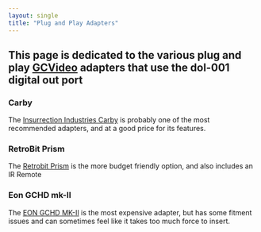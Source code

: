 ```yaml
---
layout: single
title: "Plug and Play Adapters"
---
```


## This page is dedicated to the various plug and play [GCVideo](/gcvideo) adapters that use the dol-001 digital out port

### Carby
The [Insurrection Industries Carby](https://insurrectionindustries.com/product/carby-v2/) is probably one of the most recommended adapters, and at a good price for its features.

### RetroBit Prism
The [Retrobit Prism](https://retro-bit.com/prism-hd/#hdadapter) is the more budget friendly option, and also includes an IR Remote

### Eon GCHD mk-II
The [EON GCHD MK-II](https://www.eongaming.tech/shop) is the most expensive adapter, but has some fitment issues and can sometimes feel like it takes too much force to insert.